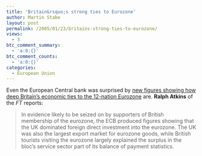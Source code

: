 ```yaml
---
title: 'Britain&rsquo;s strong ties to Eurozone'
author: Martin Stabe
layout: post
permalink: /2005/01/23/britains-strong-ties-to-eurozone/
views:
  - 3
btc_comment_summary:
  - 'a:0:{}'
btc_comment_counts:
  - 'a:0:{}'
categories:
  - European Union
---
```

Even the European Central bank was surprised by [new figures showing how deep Britain&rsquo;s economic ties to the 12-nation Eurozone][1] are. **Ralph Atkins** of the *FT* reports:

> In evidence likely to be seized on by supporters of British membership of the eurozone, the ECB produced figures showing that the UK dominated foreign direct investment into the eurozone. The UK was also the largest export market for eurozone goods, while British tourists visiting the eurozone largely explained the surplus in the bloc&rsquo;s service sector part of its balance of payment statistics.

 [1]: http://news.ft.com/cms/s/e0be73a8-6c1b-11d9-94dc-00000e2511c8.html